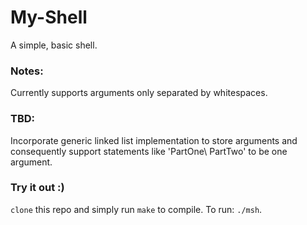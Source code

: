 # My-Shell
A simple, basic shell.

### Notes:
Currently supports arguments only separated by whitespaces.

### TBD:
Incorporate generic linked list implementation to store arguments and consequently support statements like 'PartOne\ PartTwo' to be one argument.

### Try it out :)
`clone` this repo and simply run `make` to compile. To run: `./msh`.
